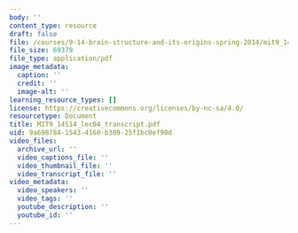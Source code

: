 ```yaml
---
body: ''
content_type: resource
draft: false
file: /courses/9-14-brain-structure-and-its-origins-spring-2014/mit9_14s14_lec04_transcript.pdf
file_size: 69379
file_type: application/pdf
image_metadata:
  caption: ''
  credit: ''
  image-alt: ''
learning_resource_types: []
license: https://creativecommons.org/licenses/by-nc-sa/4.0/
resourcetype: Document
title: MIT9_14S14_lec04_transcript.pdf
uid: 9a698784-1543-4160-b309-25f1bc0ef90d
video_files:
  archive_url: ''
  video_captions_file: ''
  video_thumbnail_file: ''
  video_transcript_file: ''
video_metadata:
  video_speakers: ''
  video_tags: ''
  youtube_description: ''
  youtube_id: ''
---
```

